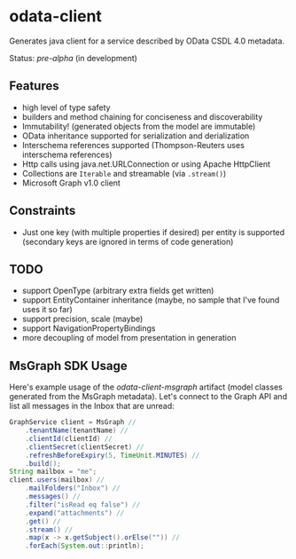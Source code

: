 # odata-client
Generates java client for a service described by OData CSDL 4.0 metadata. 

Status: *pre-alpha* (in development)

## Features
* high level of type safety
* builders and method chaining for conciseness and discoverability
* Immutability! (generated objects from the model are immutable)
* OData inheritance supported for serialization and derialization
* Interschema references supported (Thompson-Reuters uses interschema references)
* Http calls using java.net.URLConnection or using Apache HttpClient
* Collections are `Iterable` and streamable (via `.stream()`)
* Microsoft Graph v1.0 client

## Constraints
* Just one key (with multiple properties if desired) per entity is supported (secondary keys are ignored in terms of code generation)

## TODO
* support OpenType (arbitrary extra fields get written)
* support EntityContainer inheritance (maybe, no sample that I've found uses it so far)
* support precision, scale (maybe)
* support NavigationPropertyBindings
* more decoupling of model from presentation in generation

## MsGraph SDK Usage
Here's example usage of the *odata-client-msgraph* artifact (model classes generated from the MsGraph metadata). Let's connect to the Graph API and list all messages in the Inbox that are unread:

```java
GraphService client = MsGraph //
    .tenantName(tenantName) //
    .clientId(clientId) //
    .clientSecret(clientSecret) //
    .refreshBeforeExpiry(5, TimeUnit.MINUTES) //
    .build();
String mailbox = "me";
client.users(mailbox) //
    .mailFolders("Inbox") //
    .messages() //
    .filter("isRead eq false") //
    .expand("attachments") //
    .get() //
    .stream() //
    .map(x -> x.getSubject().orElse("")) //
    .forEach(System.out::println);
```



